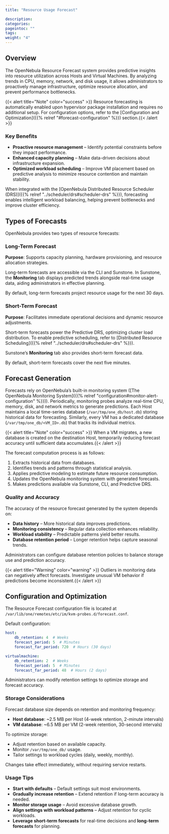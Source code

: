 ```yaml
---
title: "Resource Usage Forecast"

description:
categories:
pageintoc: ""
tags:
weight: "4"
---
```


<a id="monitor-alert-forecast"></a>

<!--# Resource Usage Forecast -->

## Overview

The OpenNebula Resource Forecast system provides predictive insights into resource utilization across Hosts and Virtual Machines. By analyzing trends in CPU, memory, network, and disk usage, it allows administrators to proactively manage infrastructure, optimize resource allocation, and prevent performance bottlenecks.

{{< alert title="Note" color="success" >}}
Resource forecasting is automatically enabled upon hypervisor package installation and requires no additional setup. For configuration options, refer to the [Configuration and Optimization]({{% relref "#forecast-configuration" %}}) section.{{< /alert >}} 

### Key Benefits

- **Proactive resource management** – Identify potential constraints before they impact performance.
- **Enhanced capacity planning** – Make data-driven decisions about infrastructure expansion.
- **Optimized workload scheduling** – Improve VM placement based on predictive analysis to minimize resource contention and maintain stability.

When integrated with the [OpenNebula Distributed Resource Scheduler (DRS)]({{% relref "../scheduler/drs#scheduler-drs" %}}), forecasting enables intelligent workload balancing, helping prevent bottlenecks and improve cluster efficiency.

## Types of Forecasts

OpenNebula provides two types of resource forecasts:

### Long-Term Forecast

**Purpose**: Supports capacity planning, hardware provisioning, and resource allocation strategies.

Long-term forecasts are accessible via the CLI and Sunstone. In Sunstone, the **Monitoring** tab displays predicted trends alongside real-time usage data, aiding administrators in effective planning.

<!-- [INSERT SUNSTONE IMAGE HERE] -->

<!-- CLI users can retrieve long-term forecasts via:

[INSERT CLI COMMAND EXAMPLE HERE] -->

By default, long-term forecasts project resource usage for the next 30 days.

### Short-Term Forecast

**Purpose**: Facilitates immediate operational decisions and dynamic resource adjustments.

Short-term forecasts power the Predictive DRS, optimizing cluster load distribution. To enable predictive scheduling, refer to [Distributed Resource Scheduling]({{% relref "../scheduler/drs#scheduler-drs" %}}).

Sunstone’s **Monitoring** tab also provides short-term forecast data.

<!-- [INSERT SUNSTONE IMAGE HERE]

CLI users can access short-term forecasts via:

[INSERT CLI COMMAND EXAMPLE HERE] -->

By default, short-term forecasts cover the next five minutes.

## Forecast Generation

Forecasts rely on OpenNebula’s built-in monitoring system ([The OpenNebula Monitoring System]({{% relref "configuration#monitor-alert-configuration" %}})). Periodically, monitoring probes analyze real-time CPU, memory, disk, and network metrics to generate predictions. Each Host maintains a local time-series database (`/var/tmp/one_db/host.db`) storing historical data for forecasting. Similarly, every VM has a dedicated database (`/var/tmp/one_db/<VM_ID>.db`) that tracks its individual metrics.

{{< alert title="Note" color="success" >}}
When a VM migrates, a new database is created on the destination Host, temporarily reducing forecast accuracy until sufficient data accumulates.{{< /alert >}} 

The forecast computation process is as follows:

1. Extracts historical data from databases.
2. Identifies trends and patterns through statistical analysis.
3. Applies predictive modeling to estimate future resource consumption.
4. Updates the OpenNebula monitoring system with generated forecasts.
5. Makes predictions available via Sunstone, CLI, and Predictive DRS.

### Quality and Accuracy

The accuracy of the resource forecast generated by the system depends on:

- **Data history** – More historical data improves predictions.
- **Monitoring consistency** – Regular data collection enhances reliability.
- **Workload stability** – Predictable patterns yield better results.
- **Database retention period** – Longer retention helps capture seasonal trends.

Administrators can configure database retention policies to balance storage use and prediction accuracy.

{{< alert title="Warning" color="warning" >}}
Outliers in monitoring data can negatively affect forecasts. Investigate unusual VM behavior if predictions become inconsistent.{{< /alert >}} 

<a id="forecast-configuration"></a>

## Configuration and Optimization

The Resource Forecast configuration file is located at `/var/lib/one/remotes/etc/im/kvm-probes.d/forecast.conf`.

Default configuration:

```yaml
host:
    db_retention: 4  # Weeks
    forecast_period: 5  # Minutes
    forecast_far_period: 720  # Hours (30 days)

virtualmachine:
    db_retention: 2  # Weeks
    forecast_period: 5  # Minutes
    forecast_far_period: 48  # Hours (2 days)
```

Administrators can modify retention settings to optimize storage and forecast accuracy.

### Storage Considerations

Forecast database size depends on retention and monitoring frequency:

- **Host database**: ~2.5 MB per Host (4-week retention, 2-minute intervals)
- **VM database**: ~6.5 MB per VM (2-week retention, 30-second intervals)

To optimize storage:

- Adjust retention based on available capacity.
- Monitor `/var/tmp/one_db/` usage.
- Tailor settings to workload cycles (daily, weekly, monthly).

Changes take effect immediately, without requiring service restarts.

### Usage Tips

- **Start with defaults** – Default settings suit most environments.
- **Gradually increase retention** – Extend retention if long-term accuracy is needed.
- **Monitor storage usage** – Avoid excessive database growth.
- **Align settings with workload patterns** – Adjust retention for cyclic workloads.
- **Leverage short-term forecasts** for real-time decisions and **long-term forecasts** for planning.

